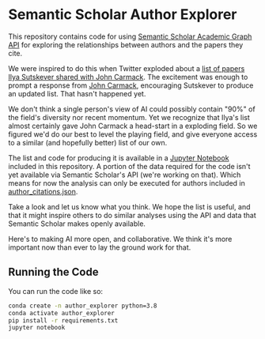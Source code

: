 # Semantic Scholar Author Explorer

This repository contains code for using [Semantic Scholar Academic Graph API](https://www.semanticscholar.org/product/api)
for exploring the relationships between authors and the papers they cite.

We were inspired to do this when Twitter exploded about a [list of papers
Ilya Sutskever shared with John Carmack](https://twitter.com/xlr8harder/status/1621528198097047553).
The excitement was enough to prompt a response from [John Carmack](https://twitter.com/ID_AA_Carmack/status/1622673143469858816),
encouraging Sutskever to produce an updated list. That hasn't happened yet.

We don't think a single person's view of AI could possibly contain "90%"
of the field's diversity nor recent momentum. Yet we recognize that Ilya's list almost
certainly gave John Carmack a head-start in a exploding field. So we figured
we'd do our best to level the playing field, and give everyone access to a similar
(and hopefully better) list of our own.

The list and code for producing it is available in a [Jupyter Notebook](./AuthorTopCitedPapers.ipynb)
included in this repository. A portion of the data required for the code isn't
yet available via Semantic Scholar's API (we're working on that). Which means for now
the analysis can only be executed for authors included in [author_citations.json](./author_citations.json).

Take a look and let us know what you think. We hope the list is useful, and
that it might inspire others to do similar analyses using the API and data that
Semantic Scholar makes openly available.

Here's to making AI more open, and collaborative. We think it's more important now
than ever to lay the ground work for that.

## Running the Code

You can run the code like so:

```bash
conda create -n author_explorer python=3.8
conda activate author_explorer
pip install -r requirements.txt
jupyter notebook
```

